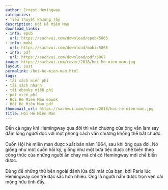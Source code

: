 ```yaml
---
author: Ernest Hemingway
categories:
- Tiểu Thuyết Phương Tây
description: Hội Hè Miên Man
download_links:
- info: epub
  url: https://sachvui.com/download/epub/5865
- info: mobi
  url: https://sachvui.com/download/mobi/5866
- info: pdf
  url: https://sachvui.com/download/pdf/5867
image: https://sachvui.com/cover/2018/hoi-he-mien-man.jpg
layout: post
permalink: /hoi-he-mien-man.html
tags:
- tải sách miễn phí
- tải sách nhanh
- tải ebooks miễn phí
- pdf miễn phí
- Hội Hè Miên Man ebook
- Hội Hè Miên Man pdf
thumbnail_url: https://sachvui.com/cover/2018/hoi-he-mien-man.jpg
title: Hội Hè Miên Man
---
```


 <div class="item-desc text-justify"> <p>Đến cả ngay khi Hemingway qua đời thì văn chương của ông vẫn làm say đắm lòng người đọc với một phong cách văn chương không thể bắt chước.<br><br>Cuốn Hội hè miên man được xuất bản năm 1964, sau khi ông qua đời. Nó giống như một cuốn hồi ký, giống như một bữa tiệc được chế biến theo công thức của những người ăn chay mà chỉ có Hemingway mới chế biến được.<br><br>Đừng để những thứ bên ngoài đánh lừa đôi mắt của bạn, bởi Paris lúc Hemingway còn trẻ đặc sắc hơn nhiều. Ông là người nắm được trọn vẹn cái mộng hữu tình đấy.</p> </div>